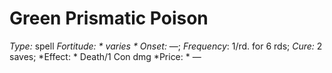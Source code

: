 ﻿---
name: Green Prismatic Poison
type: spell
fortitude: varies
onset: —
frequency: 1/rd. for 6 rds
effect:
  "Death/1 Con dmg"
cure: 2 saves
price: —
---

# Green Prismatic Poison
 *Type:* spell
*Fortitude: * varies * Onset:* —;  *Frequency*: 1/rd. for 6 rds;  *Cure:* 2 saves; 
*Effect: * Death/1 Con dmg
*Price: * —